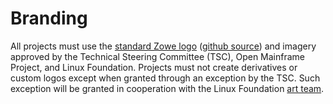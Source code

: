 # Branding 

All projects must use the [standard Zowe logo](https://artwork.openmainframeproject.org/projects/zowe/) ([github source](https://github.com/openmainframeproject/artwork/tree/main/projects/zowe)) and imagery approved by the Technical Steering Committee (TSC), Open Mainframe Project, and Linux Foundation. Projects must not create derivatives or custom logos except when granted through an exception by the TSC. Such exception will be granted in cooperation with the Linux Foundation [art team](https://github.com/openmainframeproject/artwork). 
